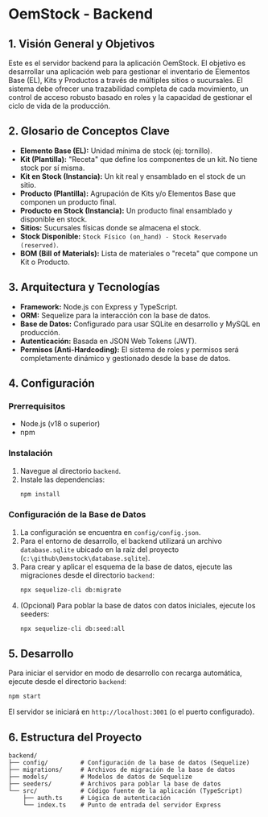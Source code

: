# OemStock - Backend

## 1. Visión General y Objetivos
Este es el servidor backend para la aplicación OemStock. El objetivo es desarrollar una aplicación web para gestionar el inventario de Elementos Base (EL), Kits y Productos a través de múltiples sitios o sucursales. El sistema debe ofrecer una trazabilidad completa de cada movimiento, un control de acceso robusto basado en roles y la capacidad de gestionar el ciclo de vida de la producción.

## 2. Glosario de Conceptos Clave
- **Elemento Base (EL):** Unidad mínima de stock (ej: tornillo).
- **Kit (Plantilla):** "Receta" que define los componentes de un kit. No tiene stock por sí misma.
- **Kit en Stock (Instancia):** Un kit real y ensamblado en el stock de un sitio.
- **Producto (Plantilla):** Agrupación de Kits y/o Elementos Base que componen un producto final.
- **Producto en Stock (Instancia):** Un producto final ensamblado y disponible en stock.
- **Sitios:** Sucursales físicas donde se almacena el stock.
- **Stock Disponible:** `Stock Físico (on_hand) - Stock Reservado (reserved)`.
- **BOM (Bill of Materials):** Lista de materiales o "receta" que compone un Kit o Producto.
## 3. Arquitectura y Tecnologías
- **Framework:** Node.js con Express y TypeScript.
- **ORM:** Sequelize para la interacción con la base de datos.
- **Base de Datos:** Configurado para usar SQLite en desarrollo y MySQL en producción.
- **Autenticación:** Basada en JSON Web Tokens (JWT).
- **Permisos (Anti-Hardcoding):** El sistema de roles y permisos será completamente dinámico y gestionado desde la base de datos.

## 4. Configuración

### Prerrequisitos
- Node.js (v18 o superior)
- npm

### Instalación
1. Navegue al directorio `backend`.
2. Instale las dependencias:
   ```bash
   npm install
   ```

### Configuración de la Base de Datos
1. La configuración se encuentra en `config/config.json`.
2. Para el entorno de desarrollo, el backend utilizará un archivo `database.sqlite` ubicado en la raíz del proyecto (`c:\github\Oemstock\database.sqlite`).
3. Para crear y aplicar el esquema de la base de datos, ejecute las migraciones desde el directorio `backend`:
   ```bash
   npx sequelize-cli db:migrate
   ```
4. (Opcional) Para poblar la base de datos con datos iniciales, ejecute los seeders:
   ```bash
   npx sequelize-cli db:seed:all
   ```

## 5. Desarrollo
Para iniciar el servidor en modo de desarrollo con recarga automática, ejecute desde el directorio `backend`:
```bash
npm start
```
El servidor se iniciará en `http://localhost:3001` (o el puerto configurado).

## 6. Estructura del Proyecto
```
backend/
├── config/         # Configuración de la base de datos (Sequelize)
├── migrations/     # Archivos de migración de la base de datos
├── models/         # Modelos de datos de Sequelize
├── seeders/        # Archivos para poblar la base de datos
└── src/            # Código fuente de la aplicación (TypeScript)
    ├── auth.ts     # Lógica de autenticación
    └── index.ts    # Punto de entrada del servidor Express
```